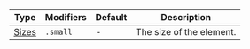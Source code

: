 | Type            | Modifiers | Default | Description              |
| --------------- | --------- | ------- | ------------------------ |
| [Sizes](#sizes) | `.small`  | -       | The size of the element. |

